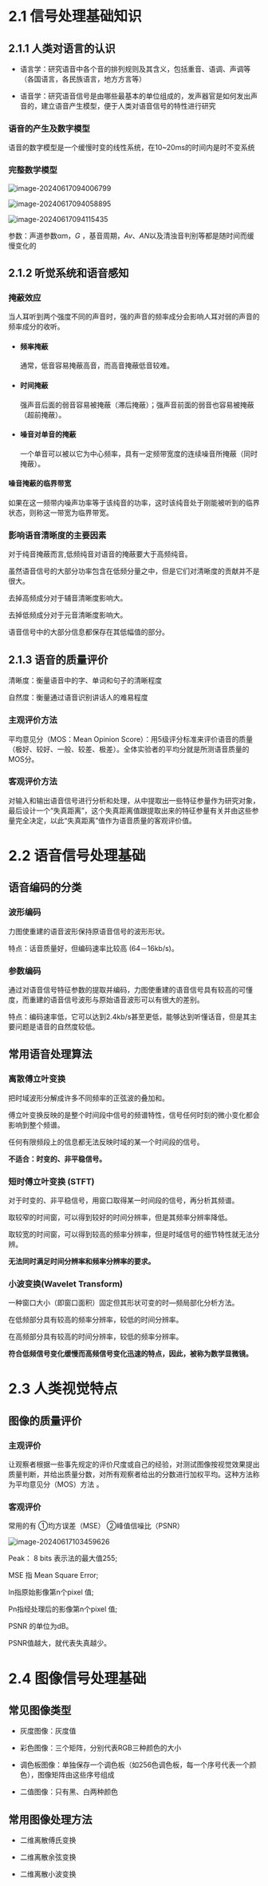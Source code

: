 # 2.1 信号处理基础知识

## 2.1.1 人类对语言的认识

- 语言学：研究语音中各个音的排列规则及其含义，包括重音、语调、声调等（各国语言，各民族语言，地方方言等）

- 语音学：研究语音信号是由哪些最基本的单位组成的，发声器官是如何发出声音的，建立语音产生模型，便于人类对语音信号的特性进行研究


### 语音的产生及数字模型

语音的数字模型是一个缓慢时变的线性系统，在10~20ms的时间内是时不变系统 

### 完整数学模型

![image-20240617094006799](./复习自用2.assets/image-20240617094006799.png)

![image-20240617094058895](./复习自用2.assets/image-20240617094058895.png)

![image-20240617094115435](./复习自用2.assets/image-20240617094115435.png)

参数：声道参数αm，*G* ，基音周期，*Av*、*AN*以及清浊音判别等都是随时间而缓慢变化的

## 2.1.2 听觉系统和语音感知

### 掩蔽效应

当人耳听到两个强度不同的声音时，强的声音的频率成分会影响人耳对弱的声音的频率成分的收听。

- #### **频率掩蔽**

  通常，低音容易掩蔽高音，而高音掩蔽低音较难。

- #### **时间掩蔽**

  强声音后面的弱音容易被掩蔽（滞后掩蔽）；强声音前面的弱音也容易被掩蔽（超前掩蔽）。

- #### **噪音对单音的掩蔽**

  一个单音可以被以它为中心频率，具有一定频带宽度的连续噪音所掩蔽（同时掩蔽）。


#### **噪音掩蔽的临界带宽**

如果在这一频带内噪声功率等于该纯音的功率，这时该纯音处于刚能被听到的临界状态，则称这一带宽为临界带宽。

### 影响语音清晰度的主要因素

对于纯音掩蔽而言,低频纯音对语音的掩蔽要大于高频纯音。

虽然语音信号的大部分功率包含在低频分量之中，但是它们对清晰度的贡献并不是很大。

去掉高频成分对于辅音清晰度影响大。

去掉低频成分对于元音清晰度影响大。

语音信号中的大部分信息都保存在其低幅值的部分。

## 2.1.3 语音的质量评价

清晰度：衡量语音中的字、单词和句子的清晰程度

自然度：衡量通过语音识别讲话人的难易程度

### 主观评价方法

平均意见分（MOS：Mean Opinion Score）：用5级评分标准来评价语音的质量（极好、较好、一般、较差、极差）。全体实验者的平均分就是所测语音质量的MOS分。

### 客观评价方法

对输入和输出语音信号进行分析和处理，从中提取出一些特征参量作为研究对象，最后设计一个“失真距离”，这个失真距离值跟提取出来的特征参量有关并由这些参量完全决定，以此“失真距离”值作为语音质量的客观评价值。

# 2.2 语音信号处理基础

## 语音编码的分类

### 波形编码

力图使重建的语音波形保持原语音信号的波形形状。

特点：话音质量好，但编码速率比较高 (64－16kb/s)。

### 参数编码

通过对语音信号特征参数的提取并编码，力图使重建的语音信号具有较高的可懂度，而重建的语音信号波形与原始语音波形可以有很大的差别。

特点：编码速率低，它可以达到2.4kb/s甚至更低，能够达到听懂话音，但是其主要问题是语音的自然度较低。

## 常用语音处理算法

### 离散傅立叶变换

把时域波形分解成许多不同频率的正弦波的叠加和。

傅立叶变换反映的是整个时间段中信号的频谱特性，信号任何时刻的微小变化都会影响到整个频谱。

任何有限频段上的信息都无法反映时域的某一个时间段的信号。

**不适合：时变的、非平稳信号。**

### 短时傅立叶变换 (STFT)

对于时变的、非平稳信号，用窗口取得某一时间段的信号，再分析其频谱。

取较窄的时间窗，可以得到较好的时间分辨率，但是其频率分辨率降低。

取较宽的时间窗，可以得到较高的频率分辨率，但是时域信号的细节特性就无法分辨。

**无法同时满足时间分辨率和频率分辨率的要求。**

### 小波变换(Wavelet Transform)

一种窗口大小（即窗口面积）固定但其形状可变的时—频局部化分析方法。

在低频部分具有较高的频率分辨率，较低的时间分辨率。

在高频部分具有较高的时间分辨率，较低的频率分辨率。

**符合低频信号变化缓慢而高频信号变化迅速的特点，因此，被称为数学显微镜。**

# 2.3 人类视觉特点

## 图像的质量评价

### 主观评价

让观察者根据一些事先规定的评价尺度或自己的经验，对测试图像按视觉效果提出质量判断，并给出质量分数，对所有观察者给出的分数进行加权平均。这种方法称为平均意见分（MOS）方法 。

### 客观评价

常用的有 ①均方误差（MSE）   ②峰值信噪比（PSNR） 

![image-20240617103459626](./复习自用2.assets/image-20240617103459626.png)

Peak： 8 bits 表示法的最大值255;

MSE 指 Mean Square Error;

In指原始影像第n个pixel 值;

Pn指经处理后的影像第n个pixel 值;

PSNR 的单位为dB。

PSNR值越大，就代表失真越少。

# 2.4 图像信号处理基础

## 常见图像类型

- 灰度图像：灰度值

- 彩色图像：三个矩阵，分别代表RGB三种颜色的大小

- 调色板图像：单独保存一个调色板（如256色调色板，每一个序号代表一个颜色），图像矩阵由这些序号组成

- 二值图像：只有黑、白两种颜色


## 常用图像处理方法

- 二维离散傅氏变换

- 二维离散余弦变换

- 二维离散小波变换